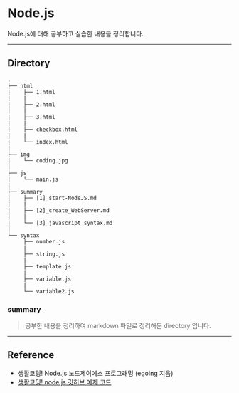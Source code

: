 # Node.js

Node.js에 대해 공부하고 실습한 내용을 정리합니다.

---

## Directory

```
.
├── html
|    ├── 1.html
|    |
|    ├── 2.html
|    |
|    ├── 3.html
|    |
|    ├── checkbox.html
|    |
|    └── index.html
|
├── img
|    └── coding.jpg
|
├── js
|    └── main.js
|
├── summary
|    ├── [1]_start-NodeJS.md
|    |
|    ├── [2]_create_WebServer.md
|    |
|    └── [3]_javascript_syntax.md
| 
└── syntax
     ├── number.js
     |
     ├── string.js
     |
     ├── template.js
     |
     ├── variable.js
     |
     └── variable2.js
```

### summary

> 공부한 내용을 정리하여 markdown 파일로 정리해둔 directory 입니다.

---
## Reference

- 생활코딩! Node.js 노드제이에스 프로그래밍 (egoing 지음)
- [생활코딩! node.js 깃허브 예제 코드](https://github.com/wikibook/nodejs)
